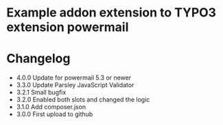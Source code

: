# Example addon extension to TYPO3 extension powermail

# Changelog

- 4.0.0 Update for powermail 5.3 or newer
- 3.3.0 Update Parsley JavaScript Validator
- 3.2.1 Small bugfix
- 3.2.0 Enabled both slots and changed the logic
- 3.1.0 Add composer.json
- 3.0.0 First upload to github
